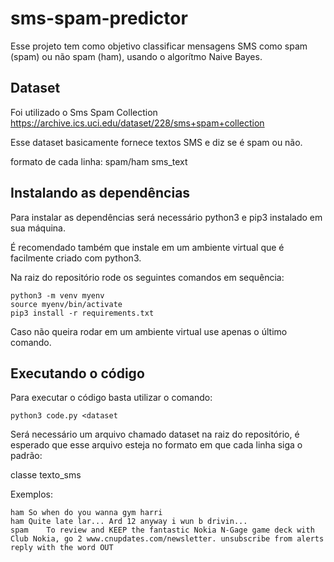 # sms-spam-predictor

Esse projeto tem como objetivo classificar mensagens SMS como spam (spam) ou não spam (ham), usando o algorítmo Naive Bayes.

## Dataset

Foi utilizado o Sms Spam Collection
https://archive.ics.uci.edu/dataset/228/sms+spam+collection

Esse dataset basicamente fornece textos SMS e diz se é spam ou não.

formato de cada linha:
spam/ham sms_text

## Instalando as dependências

Para instalar as dependências será necessário python3 e pip3 instalado em sua máquina.

É recomendado também que instale em um ambiente virtual que é facilmente criado com python3.

Na raiz do repositório rode os seguintes comandos em sequência:
```
python3 -m venv myenv
source myenv/bin/activate
pip3 install -r requirements.txt
```

Caso não queira rodar em um ambiente virtual use apenas o último comando.

## Executando o código

Para executar o código basta utilizar o comando:

```
python3 code.py <dataset
```

Será necessário um arquivo chamado dataset na raiz do repositório, é esperado que esse arquivo esteja no formato em que cada linha siga o padrão:

classe texto_sms

Exemplos:
```
ham	So when do you wanna gym harri
ham	Quite late lar... Ard 12 anyway i wun b drivin...
spam	To review and KEEP the fantastic Nokia N-Gage game deck with Club Nokia, go 2 www.cnupdates.com/newsletter. unsubscribe from alerts reply with the word OUT
```
